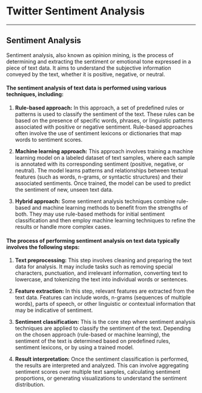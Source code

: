# Twitter Sentiment Analysis
---

## Sentiment Analysis
Sentiment analysis, also known as opinion mining, is the process of determining and extracting the sentiment or emotional tone expressed in a piece of text data. It aims to understand the subjective information conveyed by the text, whether it is positive, negative, or neutral.

#### The sentiment analysis of text data is performed using various techniques, including:
1) **Rule-based approach:** In this approach, a set of predefined rules or patterns is used to classify the sentiment of the text. These rules can be based on the presence of specific words, phrases, or linguistic patterns associated with positive or negative sentiment. Rule-based approaches often involve the use of sentiment lexicons or dictionaries that map words to sentiment scores.

2) **Machine learning approach:** This approach involves training a machine learning model on a labeled dataset of text samples, where each sample is annotated with its corresponding sentiment (positive, negative, or neutral). The model learns patterns and relationships between textual features (such as words, n-grams, or syntactic structures) and their associated sentiments. Once trained, the model can be used to predict the sentiment of new, unseen text data.

3) **Hybrid approach:** Some sentiment analysis techniques combine rule-based and machine learning methods to benefit from the strengths of both. They may use rule-based methods for initial sentiment classification and then employ machine learning techniques to refine the results or handle more complex cases.

#### The process of performing sentiment analysis on text data typically involves the following steps:
1) **Text preprocessing:** This step involves cleaning and preparing the text data for analysis. It may include tasks such as removing special characters, punctuation, and irrelevant information, converting text to lowercase, and tokenizing the text into individual words or sentences.

2) **Feature extraction:** In this step, relevant features are extracted from the text data. Features can include words, n-grams (sequences of multiple words), parts of speech, or other linguistic or contextual information that may be indicative of sentiment.

3) **Sentiment classification:** This is the core step where sentiment analysis techniques are applied to classify the sentiment of the text. Depending on the chosen approach (rule-based or machine learning), the sentiment of the text is determined based on predefined rules, sentiment lexicons, or by using a trained model.

4) **Result interpretation:** Once the sentiment classification is performed, the results are interpreted and analyzed. This can involve aggregating sentiment scores over multiple text samples, calculating sentiment proportions, or generating visualizations to understand the sentiment distribution.

